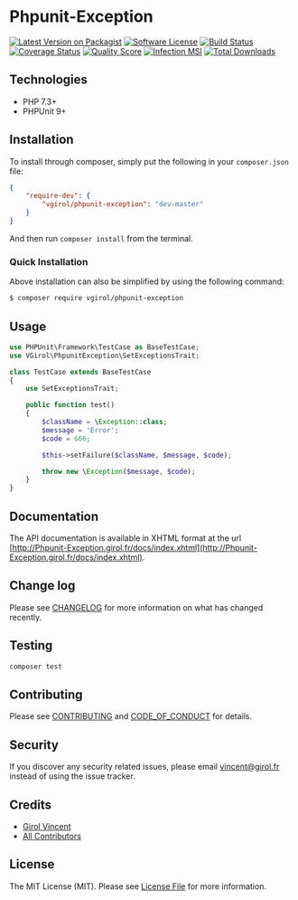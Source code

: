 # Phpunit-Exception

[![Latest Version on Packagist][ico-version]][link-packagist]
[![Software License][ico-license]](LICENSE.md)
[![Build Status][ico-travis]][link-travis]
[![Coverage Status][ico-scrutinizer]][link-scrutinizer]
[![Quality Score][ico-code-quality]][link-code-quality]
[![Infection MSI][ico-mutation]][link-mutation]
[![Total Downloads][ico-downloads]][link-downloads]

## Technologies

- PHP 7.3+
- PHPUnit 9+

## Installation

To install through composer, simply put the following in your `composer.json` file:

```json
{
    "require-dev": {
        "vgirol/phpunit-exception": "dev-master"
    }
}
```

And then run `composer install` from the terminal.

### Quick Installation

Above installation can also be simplified by using the following command:

``` bash
$ composer require vgirol/phpunit-exception
```

## Usage

``` php
use PHPUnit\Framework\TestCase as BaseTestCase;
use VGirol\PhpunitException\SetExceptionsTrait;

class TestCase extends BaseTestCase
{
    use SetExceptionsTrait;

    public function test()
    {
        $className = \Exception::class;
        $message = 'Error';
        $code = 666;

        $this->setFailure($className, $message, $code);

        throw new \Exception($message, $code);
    }
}
```

## Documentation

The API documentation is available in XHTML format at the url [http://Phpunit-Exception.girol.fr/docs/index.xhtml](http://Phpunit-Exception.girol.fr/docs/index.xhtml).

## Change log

Please see [CHANGELOG](CHANGELOG.md) for more information on what has changed recently.

## Testing

``` bash
composer test
```

## Contributing

Please see [CONTRIBUTING](CONTRIBUTING.md) and [CODE_OF_CONDUCT](CODE_OF_CONDUCT.md) for details.

## Security

If you discover any security related issues, please email [vincent@girol.fr](mailto:vincent@girol.fr) instead of using the issue tracker.

## Credits

- [Girol Vincent][link-author]
- [All Contributors][link-contributors]

## License

The MIT License (MIT). Please see [License File](LICENSE.md) for more information.

[ico-version]: https://img.shields.io/packagist/v/VGirol/Phpunit-Exception.svg?style=flat-square
[ico-license]: https://img.shields.io/badge/license-MIT-brightgreen.svg?style=flat-square
[ico-travis]: https://img.shields.io/travis/VGirol/Phpunit-Exception/master.svg?style=flat-square
[ico-scrutinizer]: https://img.shields.io/scrutinizer/coverage/g/VGirol/Phpunit-Exception.svg?style=flat-square
[ico-code-quality]: https://img.shields.io/scrutinizer/g/VGirol/Phpunit-Exception.svg?style=flat-square
[ico-mutation]: https://img.shields.io/endpoint?style=flat-square&url=https%3A%2F%2Fbadge-api.stryker-mutator.io%2Fgithub.com%2FVGirol%2FPhpunit-Exception%2Fmaster
[ico-downloads]: https://img.shields.io/packagist/dt/VGirol/Phpunit-Exception.svg?style=flat-square

[link-packagist]: https://packagist.org/packages/VGirol/Phpunit-Exception
[link-travis]: https://travis-ci.org/VGirol/Phpunit-Exception
[link-scrutinizer]: https://scrutinizer-ci.com/g/VGirol/Phpunit-Exception/code-structure
[link-code-quality]: https://scrutinizer-ci.com/g/VGirol/Phpunit-Exception
[link-downloads]: https://packagist.org/packages/VGirol/Phpunit-Exception
[link-author]: https://github.com/VGirol
[link-mutation]: https://dashboard.stryker-mutator.io/reports/github.com/VGirol/Phpunit-Exception/master
[link-contributors]: ../../contributors
